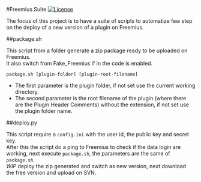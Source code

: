 #Freemius Suite
[![License](https://img.shields.io/badge/License-GPL%20v3-blue.svg)](http://www.gnu.org/licenses/gpl-3.0)   

The focus of this project is to have a suite of scripts to automatize few step on the deploy of a new version of a plugin on Freemius.

##package.sh

This script from a folder generate a zip package ready to be uploaded on Freemius.  
It also switch from Fake_Freemius if in the code is enabled.  

`package.sh [plugin-folder] [plugin-root-filename]`

* The first parameter is the plugin folder, if not set use the current working directory.
* The second parameter is the root filename of the plugin (where there are the Plugin Header Comments) without the extension, if not set use the plugin folder name.

##deploy.py

This script require a `config.ini` with the user id, the public key and secret key.  
After this the script do a ping to Freemius to check if the data login are working, next execute `package.sh`, the parameters are the same of `package.sh`.  
*WIP* deploy the zip generated and switch as new version, next download the free version and upload on SVN.

